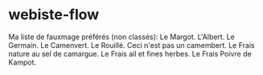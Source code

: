 # webiste-flow

Ma liste de fauxmage préférés (non classés):
Le Margot.
L'Albert.
Le Germain.
Le Camenvert.
Le Rouillé.
Ceci n'est pas un camembert.
Le Frais nature au sel de camargue.
Le Frais ail et fines herbes.
Le Frais Poivre de Kampot.
